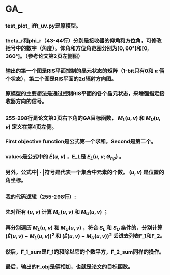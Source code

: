 # GA_

### test_plot_ ifft_uv.py是原模型。
### theta_r和phi_r（43-44行）分别是接收器的仰角和方位角，可修改括号中的数字（角度）。仰角和方位角范围分别为[0, 60°]和[0, 360°]。（参考论文第2页左侧图）
### 输出的第一个图是RIS平面控制的晶元状态的矩阵（1-bit只有0和 $\pi$ 俩个状态），第二个图是RIS平面的2d辐射方向图。
### 原模型的主要想法是通过控制RIS平面的各个晶元状态，来增强指定接收器方向的信号。

##
### 255-298行是论文第3页右下角的GA目标函数， $M_L(u,v)$ 和 $M_U(u,v)$ 定义在第4页左侧。
### **First objective function**是公式第一个求和，**Second**是第二个。
### values是公式中的 $\hat{E}(u,v)$ ，E_L是 $E_L(u,v;\Theta_{hp})$ 。
### 另外，公式中| · |符号是代表一个集合中元素的个数。 $(u,v)$ 是位置的角坐标。

## 
### 我的代码逻辑（255-298行）:
### 先对所有 $(u,v)$ 计算 $M_L(u,v)$ 和 $M_U(u,v)$ ；
### 再分别遍历 $M_L(u,v)$ 和 $M_U(u,v)$ ，符合 $S_L$ 和 $S_U$ 条件的，分别计算 $(\hat{E}(u,v)-M_L(u,v))^2$ 和 $(\hat{E}(u,v)-M_U(u,v))^2$ 丢进去列表F_1和F_2。
### 然后，F_1_sum是F_1的和除以它的个数平方，F_2_sum同样的操作。
### 最后，输出的F_obj是俩相加，也就是论文的目标函数。

###



